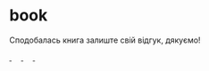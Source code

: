 # book
<div id="parent_popup">
<div id="popup">
<p id="comm_pop_up">Сподобалась книга залиште свій відгук, дякуємо!<br></p>
<div id="social-section">
<a href="" target="_blank" title="Google+" rel="nofollow" style="margin-right:17px;">
<img src="gitbook\images\google.png" alt="">
</a>
<a href="#" target="_blank" title="Twitter" rel="nofollow" style="margin-right:17px;">
<img src="gitbook\images\twitter.png" alt="">
</a>
<a href="#" title="Vkontakte" rel="nofollow" target="_blank" style="margin-right:17px;">
<img src="gitbook\images\vkontakte.png" alt="">
</a>
<a href="#" target="_blank" title="Facebook" rel="nofollow" style="margin-right:8px;">
<img src="gitbook\images\facebook.png" alt="">
</a>
</div> 
<a class="close" title="Закрыть" onclick="document.getElementById('parent_popup').style.display='none';"></a>
</div>
</div>